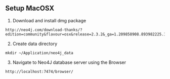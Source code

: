 ## Setup MacOSX

1. Download and install dmg package 
  ```
  http://neo4j.com/download-thanks/?edition=community&flavour=osx&release=2.3.2&_ga=1.209858908.893982225.1454480680
  ```

2. Create data directory
  ```
  mkdir ~/Application/neo4j_data
  ```

3. Navigate to Neo4J database server using the Browser
  ```
  http://localhost:7474/browser/
  ```